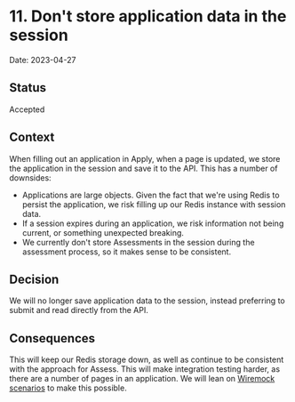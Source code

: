 # 11. Don't store application data in the session

Date: 2023-04-27

## Status

Accepted

## Context

When filling out an application in Apply, when a page is updated, we store the
application in the session and save it to the API. This has a number of
downsides:

- Applications are large objects. Given the fact that we're using Redis to persist the application, we risk filling up our Redis instance with session data.
- If a session expires during an application, we risk information not being current, or something unexpected breaking.
- We currently don't store Assessments in the session during the assessment process, so it makes sense to be consistent.

## Decision

We will no longer save application data to the session, instead preferring to
submit and read directly from the API.

## Consequences

This will keep our Redis storage down, as well as continue to be consistent
with the approach for Assess. This will make integration testing harder, as
there are a number of pages in an application. We will lean on
[Wiremock scenarios](https://wiremock.org/docs/stateful-behaviour/) to make
this possible.
